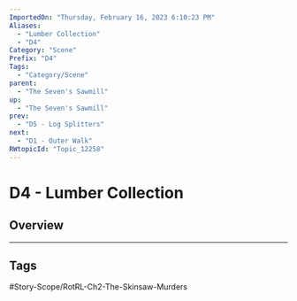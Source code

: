 ```yaml
---
ImportedOn: "Thursday, February 16, 2023 6:10:23 PM"
Aliases:
  - "Lumber Collection"
  - "D4"
Category: "Scene"
Prefix: "D4"
Tags:
  - "Category/Scene"
parent:
  - "The Seven's Sawmill"
up:
  - "The Seven's Sawmill"
prev:
  - "D5 - Log Splitters"
next:
  - "D1 - Outer Walk"
RWtopicId: "Topic_12258"
---
```

# D4 - Lumber Collection
## Overview

---
## Tags
#Story-Scope/RotRL-Ch2-The-Skinsaw-Murders

